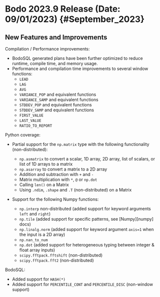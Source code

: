 Bodo 2023.9 Release (Date: 09/01/2023) {#September_2023}
========================================

## New Features and Improvements

Compilation / Performance improvements:

- BodoSQL generated plans have been further optimized to reduce runtime, compile time, and memory usage.
- Performance and compilation time improvements to several window functions:
    - `LEAD`
    - `LAG`
    - `AVG`
    - `VARIANCE_POP` and equivalent functions
    - `VARIANCE_SAMP` and equivalent functions
    - `STDDEV_POP` and equivalent functions
    - `STDDEV_SAMP` and equivalent functions
    - `FIRST_VALUE`
    - `LAST_VALUE`
    - `RATIO_TO_REPORT`


Python coverage:

- Partial support for the `np.matrix` type with the following functionality (non-distributed):
    - `np.asmatrix` to convert a scalar, 1D array, 2D array, list of scalars, or list of 1D arrays to a matrix
    - `np.asarray` to convert a matrix to a 2D array
    - Addition and subtraction with `+` and `-`
    - Matrix multiplication with `*`, `@` or `np.dot`
    - Calling `len()` on a Matrix
    - Using `.ndim`, `.shape` and `.T` (non-distributed) on a Matrix

- Support for the following Numpy functions:
    - `np.interp` non-distributed (added support for keyword arguments `left` and `right`)
    - `np.tile` (added support for specific patterns, see [Numpy][numpy] docs)
    - `np.linalg.norm` (added support for keyword argument `axis=1` when the input is a 2D array)
    - `np.nan_to_num`
    - `np.dot` (added support for heterogeneous typing between integer & float array inputs)
    - `scipy.fftpack.fftshift` (non-distributed)
    - `scipy.fftpack.fft2` (non-distributed)


BodoSQL:

- Added support for `HASH(*)`
- Added support for `PERCENTILE_CONT` and `PERCENTILE_DISC` (non-window support)
